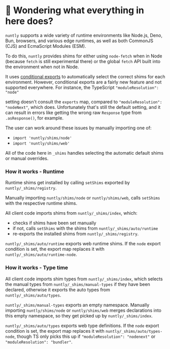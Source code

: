 # 👋 Wondering what everything in here does?

`nuntly` supports a wide variety of runtime environments like Node.js, Deno, Bun, browsers, and various
edge runtimes, as well as both CommonJS (CJS) and EcmaScript Modules (ESM).

To do this, `nuntly` provides shims for either using `node-fetch` when in Node (because `fetch` is still experimental there) or the global `fetch` API built into the environment when not in Node.

It uses [conditional exports](https://nodejs.org/api/packages.html#conditional-exports) to
automatically select the correct shims for each environment. However, conditional exports are a fairly new
feature and not supported everywhere. For instance, the TypeScript `"moduleResolution": "node"`

setting doesn't consult the `exports` map, compared to `"moduleResolution": "nodeNext"`, which does.
Unfortunately that's still the default setting, and it can result in errors like
getting the wrong raw `Response` type from `.asResponse()`, for example.

The user can work around these issues by manually importing one of:

- `import 'nuntly/shims/node'`
- `import 'nuntly/shims/web'`

All of the code here in `_shims` handles selecting the automatic default shims or manual overrides.

### How it works - Runtime

Runtime shims get installed by calling `setShims` exported by `nuntly/_shims/registry`.

Manually importing `nuntly/shims/node` or `nuntly/shims/web`, calls `setShims` with the respective runtime shims.

All client code imports shims from `nuntly/_shims/index`, which:

- checks if shims have been set manually
- if not, calls `setShims` with the shims from `nuntly/_shims/auto/runtime`
- re-exports the installed shims from `nuntly/_shims/registry`.

`nuntly/_shims/auto/runtime` exports web runtime shims.
If the `node` export condition is set, the export map replaces it with `nuntly/_shims/auto/runtime-node`.

### How it works - Type time

All client code imports shim types from `nuntly/_shims/index`, which selects the manual types from `nuntly/_shims/manual-types` if they have been declared, otherwise it exports the auto types from `nuntly/_shims/auto/types`.

`nuntly/_shims/manual-types` exports an empty namespace.
Manually importing `nuntly/shims/node` or `nuntly/shims/web` merges declarations into this empty namespace, so they get picked up by `nuntly/_shims/index`.

`nuntly/_shims/auto/types` exports web type definitions.
If the `node` export condition is set, the export map replaces it with `nuntly/_shims/auto/types-node`, though TS only picks this up if `"moduleResolution": "nodenext"` or `"moduleResolution": "bundler"`.
